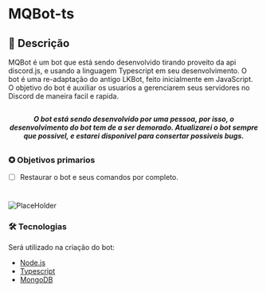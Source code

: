 # MQBot-ts
## 📖 Descrição 
<p>MQBot é um bot que está sendo desenvolvido tirando proveito da api discord.js, e usando a linguagem Typescript em seu desenvolvimento. O bot é uma re-adaptação do antigo LKBot, feito inicialmente em JavaScript. O objetivo do bot é auxiliar os usuarios a gerenciarem seus servidores no Discord de maneira facil e rapida.</p>

##

<h4 align="center"><em>O bot está sendo desenvolvido por uma pessoa, por isso, o desenvolvimento do bot tem de a ser demorado. Atualizarei o bot sempre que possivel, e estarei disponivel para consertar possiveis bugs.</em></h4>

##

### ✪ Objetivos primarios

- [ ] Restaurar o bot e seus comandos por completo.

#
![PlaceHolder](https://s2.glbimg.com/gNx3bSr2tVULc3kK9mqggKyKJOg=/696x390/smart/filters:cover():strip_icc()/i.s3.glbimg.com/v1/AUTH_08fbf48bc0524877943fe86e43087e7a/internal_photos/bs/2020/h/w/Abq4oBSySsO0xmGnkDlg/discord.jpg)

### 🛠 Tecnologias

Será utilizado na criação do bot:
- [Node.js](https://nodejs.org/en/)
- [Typescript](https://www.typescriptlang.org/)
- [MongoDB](https://www.mongodb.com/)

